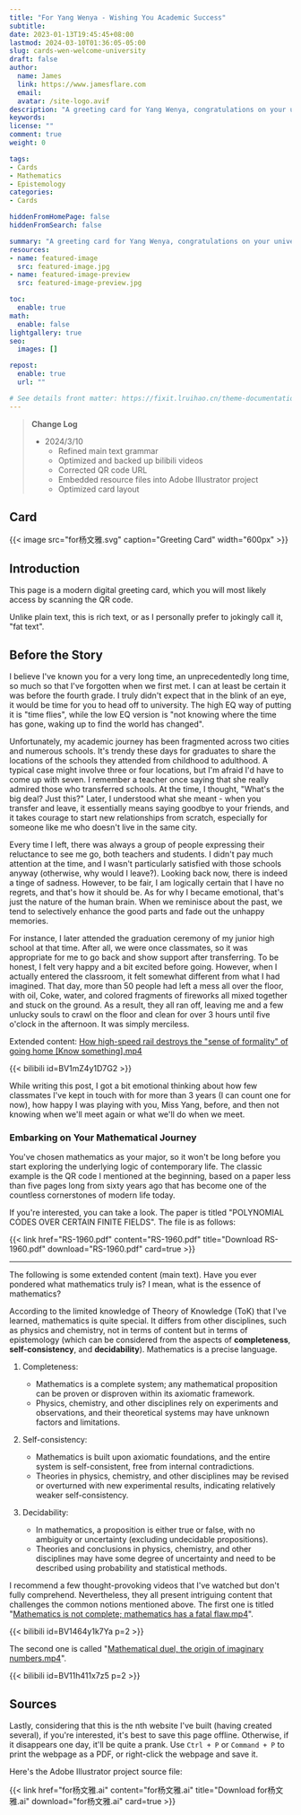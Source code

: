 ```yaml
---
title: "For Yang Wenya - Wishing You Academic Success"
subtitle: 
date: 2023-01-13T19:45:45+08:00
lastmod: 2024-03-10T01:36:05-05:00
slug: cards-wen-welcome-university
draft: false
author:
  name: James
  link: https://www.jamesflare.com
  email:
  avatar: /site-logo.avif
description: "A greeting card for Yang Wenya, congratulations on your university admission! I'm delighted to have known you. This page is a modern digital card, which you will likely access via a QR code scan. Unlike plain text, this is rich text, or as I like to jokingly call it, 'fat text'."
keywords: 
license: ""
comment: true
weight: 0

tags:
- Cards
- Mathematics
- Epistemology
categories:
- Cards

hiddenFromHomePage: false
hiddenFromSearch: false

summary: "A greeting card for Yang Wenya, congratulations on your university admission! I'm delighted to have known you. This page is a modern digital card, which you will likely access via a QR code scan. Unlike plain text, this is rich text, or as I like to jokingly call it, 'fat text'."
resources:
- name: featured-image
  src: featured-image.jpg
- name: featured-image-preview
  src: featured-image-preview.jpg

toc:
  enable: true
math:
  enable: false
lightgallery: true
seo:
  images: []

repost:
  enable: true
  url: ""

# See details front matter: https://fixit.lruihao.cn/theme-documentation-content/#front-matter
---
```


> **Change Log**
> 
> - 2024/3/10
>   - Refined main text grammar
>   - Optimized and backed up bilibili videos
>   - Corrected QR code URL
>   - Embedded resource files into Adobe Illustrator project
>   - Optimized card layout

## Card

{{< image src="for杨文雅.svg" caption="Greeting Card" width="600px" >}}

## Introduction

This page is a modern digital greeting card, which you will most likely access by scanning the QR code.

Unlike plain text, this is rich text, or as I personally prefer to jokingly call it, "fat text".

## Before the Story

I believe I've known you for a very long time, an unprecedentedly long time, so much so that I've forgotten when we first met. I can at least be certain it was before the fourth grade. I truly didn't expect that in the blink of an eye, it would be time for you to head off to university. The high EQ way of putting it is "time flies", while the low EQ version is "not knowing where the time has gone, waking up to find the world has changed".

Unfortunately, my academic journey has been fragmented across two cities and numerous schools. It's trendy these days for graduates to share the locations of the schools they attended from childhood to adulthood. A typical case might involve three or four locations, but I'm afraid I'd have to come up with seven. I remember a teacher once saying that she really admired those who transferred schools. At the time, I thought, "What's the big deal? Just this?" Later, I understood what she meant - when you transfer and leave, it essentially means saying goodbye to your friends, and it takes courage to start new relationships from scratch, especially for someone like me who doesn't live in the same city.

Every time I left, there was always a group of people expressing their reluctance to see me go, both teachers and students. I didn't pay much attention at the time, and I wasn't particularly satisfied with those schools anyway (otherwise, why would I leave?). Looking back now, there is indeed a tinge of sadness. However, to be fair, I am logically certain that I have no regrets, and that's how it should be. As for why I became emotional, that's just the nature of the human brain. When we reminisce about the past, we tend to selectively enhance the good parts and fade out the unhappy memories.

For instance, I later attended the graduation ceremony of my junior high school at that time. After all, we were once classmates, so it was appropriate for me to go back and show support after transferring. To be honest, I felt very happy and a bit excited before going. However, when I actually entered the classroom, it felt somewhat different from what I had imagined. That day, more than 50 people had left a mess all over the floor, with oil, Coke, water, and colored fragments of fireworks all mixed together and stuck on the ground. As a result, they all ran off, leaving me and a few unlucky souls to crawl on the floor and clean for over 3 hours until five o'clock in the afternoon. It was simply merciless.

Extended content: [How high-speed rail destroys the "sense of formality" of going home [Know something].mp4](https://minio-lv-a.jamesflare.com/public/bilibili/%E9%AB%98%E9%93%81%E6%98%AF%E6%80%8E%E6%A0%B7%E7%A0%B4%E5%9D%8F%E5%9B%9E%E5%AE%B6%E2%80%9C%E5%BD%A2%E5%BC%8F%E6%84%9F%E2%80%9D%E7%9A%84%EF%BC%9F%E3%80%90%E6%87%82%E7%82%B9%E5%84%BF%E5%95%A5%E3%80%91.mp4)

{{< bilibili id=BV1mZ4y1D7G2 >}}

While writing this post, I got a bit emotional thinking about how few classmates I've kept in touch with for more than 3 years (I can count one for now), how happy I was playing with you, Miss Yang, before, and then not knowing when we'll meet again or what we'll do when we meet.

### Embarking on Your Mathematical Journey

You've chosen mathematics as your major, so it won't be long before you start exploring the underlying logic of contemporary life. The classic example is the QR code I mentioned at the beginning, based on a paper less than five pages long from sixty years ago that has become one of the countless cornerstones of modern life today.

If you're interested, you can take a look. The paper is titled "POLYNOMIAL CODES OVER CERTAIN FINITE FIELDS". The file is as follows:

{{< link href="RS-1960.pdf" content="RS-1960.pdf" title="Download RS-1960.pdf" download="RS-1960.pdf" card=true >}}

***

The following is some extended content (main text). Have you ever pondered what mathematics truly is? I mean, what is the essence of mathematics?

According to the limited knowledge of Theory of Knowledge (ToK) that I've learned, mathematics is quite special. It differs from other disciplines, such as physics and chemistry, not in terms of content but in terms of epistemology (which can be considered from the aspects of **completeness**, **self-consistency**, and **decidability**). Mathematics is a precise language.

1. Completeness:
   - Mathematics is a complete system; any mathematical proposition can be proven or disproven within its axiomatic framework.
   - Physics, chemistry, and other disciplines rely on experiments and observations, and their theoretical systems may have unknown factors and limitations.

2. Self-consistency:
   - Mathematics is built upon axiomatic foundations, and the entire system is self-consistent, free from internal contradictions.
   - Theories in physics, chemistry, and other disciplines may be revised or overturned with new experimental results, indicating relatively weaker self-consistency.

3. Decidability:
   - In mathematics, a proposition is either true or false, with no ambiguity or uncertainty (excluding undecidable propositions).
   - Theories and conclusions in physics, chemistry, and other disciplines may have some degree of uncertainty and need to be described using probability and statistical methods.

I recommend a few thought-provoking videos that I've watched but don't fully comprehend. Nevertheless, they all present intriguing content that challenges the common notions mentioned above. The first one is titled "[Mathematics is not complete; mathematics has a fatal flaw.mp4](https://minio-lv-a.jamesflare.com/public/bilibili/%E6%95%B0%E5%AD%A6%E5%B9%B6%E4%B8%8D%E5%AE%8C%E5%A4%87%EF%BC%8C%E6%95%B0%E5%AD%A6%E6%9C%89%E4%B8%80%E4%B8%AA%E8%87%B4%E5%91%BD%E7%BC%BA%E9%99%B7.mp4)".

{{< bilibili id=BV1464y1k7Ya p=2 >}}

The second one is called "[Mathematical duel, the origin of imaginary numbers.mp4](https://minio-lv-a.jamesflare.com/public/bilibili/%E6%95%B0%E5%AD%A6%E5%86%B3%E6%96%97%EF%BC%8C%E8%99%9A%E6%95%B0%E7%9A%84%E6%9D%A5%E6%BA%90.mp4)".

{{< bilibili id=BV11h411x7z5 p=2 >}}

## Sources

Lastly, considering that this is the nth website I've built (having created several), if you're interested, it's best to save this page offline. Otherwise, if it disappears one day, it'll be quite a prank. Use `Ctrl + P` or `Command + P` to print the webpage as a PDF, or right-click the webpage and save it.

Here's the Adobe Illustrator project source file:

{{< link href="for杨文雅.ai" content="for杨文雅.ai" title="Download for杨文雅.ai" download="for杨文雅.ai" card=true >}}